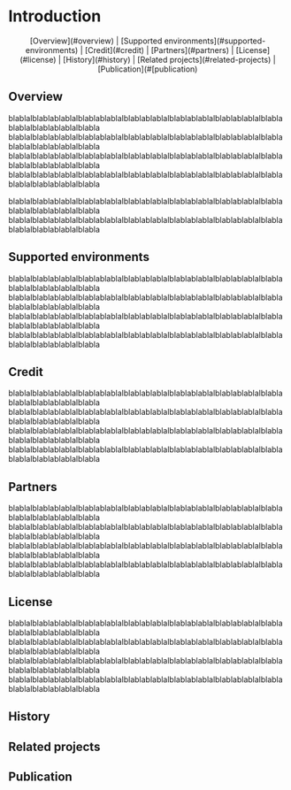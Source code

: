 # Introduction

<p style="text-align: center;">
  [Overview](#overview) | 
  [Supported environments](#supported-environments) |
  [Credit](#credit) |
  [Partners](#partners) |
  [License](#license) |
  [History](#history) |
  [Related projects](#related-projects) |
  [Publication](#[publication)
</p>

## Overview

blablalblablablablalblablablablalblablablablalblablablablalblablablablalblablablablalblablablablalblabla
blablalblablablablalblablablablalblablablablalblablablablalblablablablalblablablablalblablablablalblabla
blablalblablablablalblablablablalblablablablalblablablablalblablablablalblablablablalblablablablalblabla
blablalblablablablalblablablablalblablablablalblablablablalblablablablalblablablablalblablablablalblabla

blablalblablablablalblablablablalblablablablalblablablablalblablablablalblablablablalblablablablalblabla
blablalblablablablalblablablablalblablablablalblablablablalblablablablalblablablablalblablablablalblabla

## Supported environments

blablalblablablablalblablablablalblablablablalblablablablalblablablablalblablablablalblablablablalblabla
blablalblablablablalblablablablalblablablablalblablablablalblablablablalblablablablalblablablablalblabla
blablalblablablablalblablablablalblablablablalblablablablalblablablablalblablablablalblablablablalblabla
blablalblablablablalblablablablalblablablablalblablablablalblablablablalblablablablalblablablablalblabla

## Credit

blablalblablablablalblablablablalblablablablalblablablablalblablablablalblablablablalblablablablalblabla
blablalblablablablalblablablablalblablablablalblablablablalblablablablalblablablablalblablablablalblabla
blablalblablablablalblablablablalblablablablalblablablablalblablablablalblablablablalblablablablalblabla
blablalblablablablalblablablablalblablablablalblablablablalblablablablalblablablablalblablablablalblabla

## Partners

blablalblablablablalblablablablalblablablablalblablablablalblablablablalblablablablalblablablablalblabla
blablalblablablablalblablablablalblablablablalblablablablalblablablablalblablablablalblablablablalblabla
blablalblablablablalblablablablalblablablablalblablablablalblablablablalblablablablalblablablablalblabla
blablalblablablablalblablablablalblablablablalblablablablalblablablablalblablablablalblablablablalblabla

## License

blablalblablablablalblablablablalblablablablalblablablablalblablablablalblablablablalblablablablalblabla
blablalblablablablalblablablablalblablablablalblablablablalblablablablalblablablablalblablablablalblabla
blablalblablablablalblablablablalblablablablalblablablablalblablablablalblablablablalblablablablalblabla
blablalblablablablalblablablablalblablablablalblablablablalblablablablalblablablablalblablablablalblabla

## History

## Related projects

## Publication

